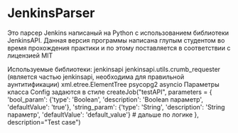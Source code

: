 # JenkinsParser
Это парсер Jenkins написаный на Python с использованием библиотеки JenkinsAPI.
Данная версия программы написана глупым студентом во время прохождения практики и по этому поставляется в соответствии с лицензией MIT

Используемые библиотеки:
    jenkinsapi
    jenkinsapi.utils.crumb_requester (является частью jenkinsapi, необходима для правильной аунтитификации)
    xml.etree.ElementTree
    psycopg2
    asyncio
Параметры класса Config задаются в стиле
    createJob("testAPI", parameters = {
        'bool_param': {'type': 'Boolean', 'description': 'Boolean параметр', 'defaultValue': 'true'},
        'string_param': {'type': 'String', 'description': 'String параметр', 'defaultValue': 'default_value'}
        # дальше по логике
    }, description="Test case")
